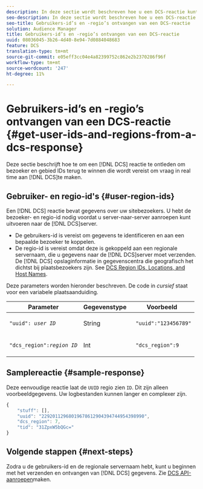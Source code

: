 ```yaml
---
description: In deze sectie wordt beschreven hoe u een DCS-reactie kunt parseren om de id's van de bezoeker en regio op te halen die nodig zijn om real-time aanroepen naar de DCS uit te voeren.
seo-description: In deze sectie wordt beschreven hoe u een DCS-reactie kunt parseren om de id's van de bezoeker en regio op te halen die nodig zijn om real-time aanroepen naar de DCS uit te voeren.
seo-title: Gebruikers-id’s en -regio’s ontvangen van een DCS-reactie
solution: Audience Manager
title: Gebruikers-id’s en -regio’s ontvangen van een DCS-reactie
uuid: 08036045-3b26-4d40-8e94-7d0884048683
feature: DCS
translation-type: tm+mt
source-git-commit: e05eff3cc04e4a82399752c862e2b2370286f96f
workflow-type: tm+mt
source-wordcount: '247'
ht-degree: 11%

---
```



# Gebruikers-id’s en -regio’s ontvangen van een DCS-reactie {#get-user-ids-and-regions-from-a-dcs-response}

Deze sectie beschrijft hoe te om een [!DNL DCS] reactie te ontleden om bezoeker en gebied IDs terug te winnen die wordt vereist om vraag in real time aan [!DNL DCS]te maken.

## Gebruiker- en regio-id&#39;s {#user-region-ids}

Een [!DNL DCS] reactie bevat gegevens over uw sitebezoekers. U hebt de bezoeker- en regio-id nodig voordat u server-naar-server aanroepen kunt uitvoeren naar de [!DNL DCS]server.

* De gebruikers-id is vereist om gegevens te identificeren en aan een bepaalde bezoeker te koppelen.
* De regio-id is vereist omdat deze is gekoppeld aan een regionale servernaam, die u gegevens naar de [!DNL DCS]server moet verzenden. De [!DNL DCS] opslaginformatie in gegevenscentra die geografisch het dichtst bij plaatsbezoekers zijn. See [DCS Region IDs, Locations, and Host Names](../../../api/dcs-intro/dcs-api-reference/dcs-regions.md).

Deze parameters worden hieronder beschreven. De code in *cursief* staat voor een variabele plaatsaanduiding.

<table id="table_822C02D5978348DCB7153001882D397C"> 
 <thead> 
  <tr> 
   <th colname="col1" class="entry"> Parameter </th> 
   <th colname="col2" class="entry"> Gegevenstype </th> 
   <th colname="col3" class="entry"> Voorbeeld </th> 
  </tr> 
 </thead>
 <tbody> 
  <tr> 
   <td colname="col1"> <p><code>"uuid": <i>user ID</i></code> </p> </td> 
   <td colname="col2"> <p>String </p> </td> 
   <td colname="col3"> <p> <code> "uuid":"123456789"</code> </p> </td> 
  </tr> 
  <tr> 
   <td colname="col1"> <p><code>"dcs_region":<i>region ID</i></code> </p> </td> 
   <td colname="col2"> <p>Int </p> </td> 
   <td colname="col3"> <p> <code> "dcs_region":9</code> </p> </td> 
  </tr> 
 </tbody> 
</table>

## Samplereactie {#sample-response}

Deze eenvoudige reactie laat de `UUID` regio zien `ID`. Dit zijn alleen voorbeeldgegevens. Uw logbestanden kunnen langer en complexer zijn.

```js
{
    "stuff": [],
    "uuid": "22920112968019678612904394744954398990",
    "dcs_region": 7,
    "tid": "31ZpxW5bQGc="
}
```

## Volgende stappen {#next-steps}

Zodra u de gebruikers-id en de regionale servernaam hebt, kunt u beginnen met het verzenden en ontvangen van [!DNL DCS] gegevens. Zie [DCS API-aanroepen](../../../api/dcs-intro/dcs-s2s/dcs-s2s-calls.md)maken.
